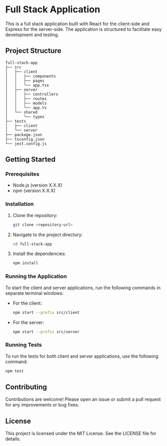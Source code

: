 # Full Stack Application

This is a full stack application built with React for the client-side and Express for the server-side. The application is structured to facilitate easy development and testing.

## Project Structure

```
full-stack-app
├── src
│   ├── client
│   │   ├── components
│   │   ├── pages
│   │   └── app.tsx
│   ├── server
│   │   ├── controllers
│   │   ├── routes
│   │   ├── models
│   │   └── app.ts
│   └── shared
│       └── types
├── tests
│   ├── client
│   └── server
├── package.json
├── tsconfig.json
└── jest.config.js
```

## Getting Started

### Prerequisites

- Node.js (version X.X.X)
- npm (version X.X.X)

### Installation

1. Clone the repository:
   ```bash
   git clone <repository-url>
   ```

2. Navigate to the project directory:
   ```bash
   cd full-stack-app
   ```

3. Install the dependencies:
   ```bash
   npm install
   ```

### Running the Application

To start the client and server applications, run the following commands in separate terminal windows:

- For the client:
  ```bash
  npm start --prefix src/client
  ```

- For the server:
  ```bash
  npm start --prefix src/server
  ```

### Running Tests

To run the tests for both client and server applications, use the following command:

```bash
npm test
```

## Contributing

Contributions are welcome! Please open an issue or submit a pull request for any improvements or bug fixes.

## License

This project is licensed under the MIT License. See the LICENSE file for details.